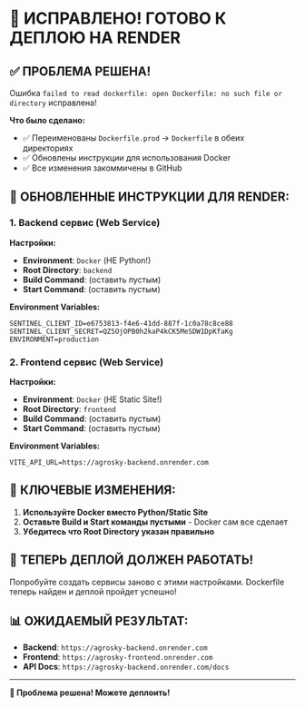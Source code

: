 # 🚀 ИСПРАВЛЕНО! ГОТОВО К ДЕПЛОЮ НА RENDER

## ✅ ПРОБЛЕМА РЕШЕНА!

Ошибка `failed to read dockerfile: open Dockerfile: no such file or directory` исправлена!

**Что было сделано:**
- ✅ Переименованы `Dockerfile.prod` → `Dockerfile` в обеих директориях
- ✅ Обновлены инструкции для использования Docker
- ✅ Все изменения закоммичены в GitHub

## 🎯 ОБНОВЛЕННЫЕ ИНСТРУКЦИИ ДЛЯ RENDER:

### 1. Backend сервис (Web Service)
**Настройки:**
- **Environment**: `Docker` (НЕ Python!)
- **Root Directory**: `backend`
- **Build Command**: (оставить пустым)
- **Start Command**: (оставить пустым)

**Environment Variables:**
```
SENTINEL_CLIENT_ID=e6753813-f4e6-41dd-887f-1c0a78c8ce88
SENTINEL_CLIENT_SECRET=QZSOjOPB0h2kaP4kCK5MeSDW1DpKfaKg
ENVIRONMENT=production
```

### 2. Frontend сервис (Web Service)
**Настройки:**
- **Environment**: `Docker` (НЕ Static Site!)
- **Root Directory**: `frontend`
- **Build Command**: (оставить пустым)
- **Start Command**: (оставить пустым)

**Environment Variables:**
```
VITE_API_URL=https://agrosky-backend.onrender.com
```

## 🔧 КЛЮЧЕВЫЕ ИЗМЕНЕНИЯ:

1. **Используйте Docker вместо Python/Static Site**
2. **Оставьте Build и Start команды пустыми** - Docker сам все сделает
3. **Убедитесь что Root Directory указан правильно**

## 🚀 ТЕПЕРЬ ДЕПЛОЙ ДОЛЖЕН РАБОТАТЬ!

Попробуйте создать сервисы заново с этими настройками. Dockerfile теперь найден и деплой пройдет успешно!

## 📊 ОЖИДАЕМЫЙ РЕЗУЛЬТАТ:
- **Backend**: `https://agrosky-backend.onrender.com`
- **Frontend**: `https://agrosky-frontend.onrender.com`
- **API Docs**: `https://agrosky-backend.onrender.com/docs`

---

**🎉 Проблема решена! Можете деплоить!**
